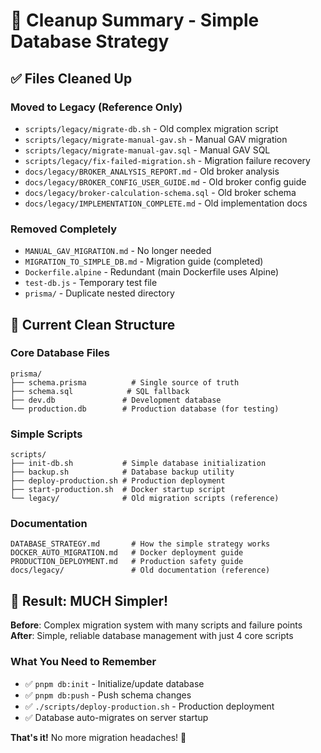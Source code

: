 # 🧹 Cleanup Summary - Simple Database Strategy

## ✅ Files Cleaned Up

### **Moved to Legacy** (Reference Only)
- `scripts/legacy/migrate-db.sh` - Old complex migration script
- `scripts/legacy/migrate-manual-gav.sh` - Manual GAV migration
- `scripts/legacy/migrate-manual-gav.sql` - Manual GAV SQL
- `scripts/legacy/fix-failed-migration.sh` - Migration failure recovery
- `docs/legacy/BROKER_ANALYSIS_REPORT.md` - Old broker analysis
- `docs/legacy/BROKER_CONFIG_USER_GUIDE.md` - Old broker config guide  
- `docs/legacy/broker-calculation-schema.sql` - Old broker schema
- `docs/legacy/IMPLEMENTATION_COMPLETE.md` - Old implementation docs

### **Removed Completely**
- `MANUAL_GAV_MIGRATION.md` - No longer needed
- `MIGRATION_TO_SIMPLE_DB.md` - Migration guide (completed)
- `Dockerfile.alpine` - Redundant (main Dockerfile uses Alpine)
- `test-db.js` - Temporary test file
- `prisma/` - Duplicate nested directory

## 🎯 Current Clean Structure

### **Core Database Files**
```
prisma/
├── schema.prisma          # Single source of truth
├── schema.sql            # SQL fallback
├── dev.db               # Development database
└── production.db        # Production database (for testing)
```

### **Simple Scripts**
```
scripts/
├── init-db.sh           # Simple database initialization
├── backup.sh            # Database backup utility
├── deploy-production.sh # Production deployment
├── start-production.sh  # Docker startup script
└── legacy/              # Old migration scripts (reference)
```

### **Documentation**
```
DATABASE_STRATEGY.md       # How the simple strategy works
DOCKER_AUTO_MIGRATION.md   # Docker deployment guide
PRODUCTION_DEPLOYMENT.md   # Production safety guide
docs/legacy/               # Old documentation (reference)
```

## 🚀 Result: MUCH Simpler!

**Before**: Complex migration system with many scripts and failure points
**After**: Simple, reliable database management with just 4 core scripts

### **What You Need to Remember**
- ✅ `pnpm db:init` - Initialize/update database  
- ✅ `pnpm db:push` - Push schema changes
- ✅ `./scripts/deploy-production.sh` - Production deployment
- ✅ Database auto-migrates on server startup

**That's it!** No more migration headaches! 🎉

